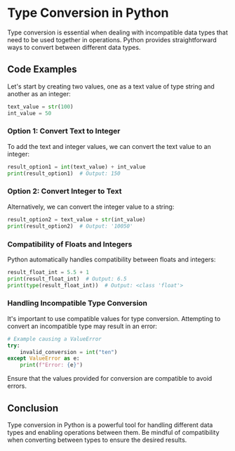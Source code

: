 # Type Conversion in Python

Type conversion is essential when dealing with incompatible data types that need to be used together in operations. Python provides straightforward ways to convert between different data types.

## Code Examples

Let's start by creating two values, one as a text value of type string and another as an integer:

```python
text_value = str(100)
int_value = 50
```

### Option 1: Convert Text to Integer

To add the text and integer values, we can convert the text value to an integer:

```python
result_option1 = int(text_value) + int_value
print(result_option1)  # Output: 150
```

### Option 2: Convert Integer to Text

Alternatively, we can convert the integer value to a string:

```python
result_option2 = text_value + str(int_value)
print(result_option2)  # Output: '10050'
```

### Compatibility of Floats and Integers

Python automatically handles compatibility between floats and integers:

```python
result_float_int = 5.5 + 1
print(result_float_int)  # Output: 6.5
print(type(result_float_int))  # Output: <class 'float'>
```

### Handling Incompatible Type Conversion

It's important to use compatible values for type conversion. Attempting to convert an incompatible type may result in an error:

```python
# Example causing a ValueError
try:
    invalid_conversion = int("ten")
except ValueError as e:
    print(f"Error: {e}")
```

Ensure that the values provided for conversion are compatible to avoid errors.

## Conclusion

Type conversion in Python is a powerful tool for handling different data types and enabling operations between them. Be mindful of compatibility when converting between types to ensure the desired results.
